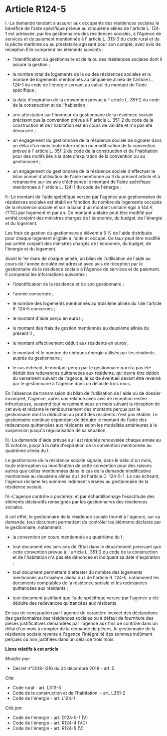 # Article R124-5

I.-La demande tendant à assurer aux occupants des résidences sociales le bénéfice de l'aide spécifique prévue au cinquième
alinéa de l'article L. 124-1 est adressée, par les gestionnaires des résidences sociales, à l'Agence de services et de
paiement mentionnée à l' article L. 313-3 du code rural et de la pêche maritime  ou au prestataire agissant pour son compte,
avec avis de réception Elle comprend les éléments suivants :

- l'identification du gestionnaire et de la ou des résidences sociales dont il assure la gestion ;

- le nombre total de logements de la ou des résidences sociales et le nombre de logements mentionnés au  cinquième alinéa de
l'article L. 124-1 du code de l'énergie  servant au calcul du montant de l'aide spécifique ;

- la date d'expiration de la convention prévue à l' article L. 351-2 du code de la construction et de l'habitation  ;

- une attestation sur l'honneur du gestionnaire de la résidence sociale précisant que la convention prévue à l' article L.
351-2 du code de la construction et de l'habitation  est en cours de validité et n'a pas été dénoncée ;

- un engagement du gestionnaire de la résidence sociale de signaler dans un délai d'un mois toute interruption ou
modification de la convention prévue à l' article L. 351-2 du code de la construction et de l'habitation  pour des motifs
liés à la date d'expiration de la convention ou au gestionnaire ;

- un engagement du gestionnaire de la résidence sociale d'effectuer le bilan annuel d'utilisation de l'aide mentionné au II
du présent article et à retranscrire sur les avis d'échéance le montant de l'aide spécifique mentionnée à l' article L. 124-1
du code de l'énergie . 

II.-Le montant de l'aide spécifique versée par l'agence aux gestionnaires de résidences sociales est établi en fonction du
nombre de logements occupés de la résidence sociale et sur la base d'un montant unitaire égal à 144 € (TTC) par logement et
par an. Ce montant unitaire peut être modifié par arrêté conjoint des ministres chargés de l'économie, du budget, de
l'énergie et du logement. 

Les frais de gestion du gestionnaire s'élèvent à 5 % de l'aide distribuée pour chaque logement éligible à l'aide et occupé.
Ce taux peut être modifié par arrêté conjoint des ministres chargés de l'économie, du budget, de l'énergie et du logement. 

Avant le 1er mars de chaque année, un bilan de l'utilisation de l'aide au cours de l'année écoulée est adressé avec avis de
réception par le gestionnaire de la résidence sociale à l'Agence de services et de paiement. Il comprend les informations
suivantes :

- l'identification de la résidence et de son gestionnaire ;

- l'année concernée ;

- le nombre des logements mentionnés au troisième alinéa du I de l'article R. 124-5 concernés ;

- le montant d'aide perçu en euros ;

- le montant des frais de gestion mentionnés au deuxième alinéa du présent II ;

- le montant effectivement déduit aux résidents en euros ;

- le montant et le nombre de chèques énergie utilisés par les résidents auprès du gestionnaire ;

- le cas échéant, le montant perçu par le gestionnaire qui n'a pas été déduit des redevances quittancées aux résidents, qui
devra être déduit du versement suivant de l'agence, le solde éventuel devant être reversé par le gestionnaire à l'agence dans
un délai de trois mois. 

En l'absence de transmission du bilan de l'utilisation de l'aide ou de dossier incomplet, l'agence, après une relance avec
avis de réception restée infructueuse, suspend tout versement sous un mois suivant la réception de cet avis et réclame le
remboursement des montants perçus par le gestionnaire dont la déduction au profit des résidents n'est pas établie. Le
gestionnaire continue cependant de déduire le montant de l'aide des redevances quittancées aux résidents selon les modalités
antérieures à la suspension jusqu'à régularisation de sa situation. 

III.-La demande d'aide prévue au I est réputée renouvelée chaque année au 15 octobre, jusqu'à la date d'expiration de la
convention mentionnée au quatrième alinéa du I. 

Le gestionnaire de la résidence sociale signale, dans le délai d'un mois, toute interruption ou modification de cette
convention pour des raisons autres que celles mentionnées dans le cas de la demande modificative mentionnée au deuxième
alinéa du I de l'article D. 124-5-1. Le cas échéant, l'agence réclame les sommes indûment versées au gestionnaire de la
résidence sociale. 

IV.-L'agence contrôle a posteriori et par échantillonnage l'exactitude des éléments déclaratifs renseignés par les
gestionnaires des résidences sociales. 

A cet effet, le gestionnaire de la résidence sociale fournit à l'agence, sur sa demande, tout document permettant de
contrôler les éléments déclarés par le gestionnaire, notamment :

- la convention en cours mentionnée au quatrième du I ;

- tout document des services de l'Etat dans le département précisant que cette convention prévue à l' article L. 351-2 du
code de la construction et de l'habitation  n'a pas été dénoncée et indiquant sa date d'expiration ;

- tout document permettant d'attester du nombre des logements mentionnés au troisième alinéa du I de l'article R. 124-5,
notamment les documents comptables de la résidence sociale et les redevances quittancées aux résidents ;

- tout document justifiant que l'aide spécifique versée par l'agence a été déduite des redevances quittancées aux résidents. 

En cas de constatation par l'agence du caractère inexact des déclarations des gestionnaires des résidences sociales ou à
défaut de fourniture des pièces justificatives demandées par l'agence aux fins de contrôle dans un délai d'un mois à compter
de la demande de pièces, le gestionnaire de la résidence sociale reverse à l'agence l'intégralité des sommes indûment perçues
ou non justifiées dans un délai de trois mois.

**Liens relatifs à cet article**

_Modifié par_:

  - Décret n°2018-1216 du 24 décembre 2018 - art. 5

_Cite_:

  - Code rural - art. L313-3
  - Code de la construction et de l'habitation. - art. L351-2
  - Code de l'énergie - art. L124-1

_Cité par_:

  - Code de l'énergie - art. D124-5-1 (V)
  - Code de l'énergie - art. R124-4 (VD)
  - Code de l'énergie - art. R124-5 (V)
